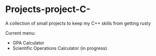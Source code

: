 # Projects-project-C-
A collection of small projects to keep my C++ skills from getting rusty

Current menu:
- GPA Calculator
- Scientific Operations Calculator (in progress)
